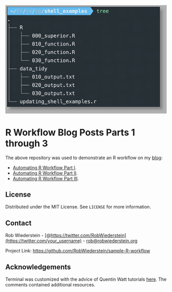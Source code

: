 [![terminal_window](img/terminal_window.jpg)](https://www.robwiederstein.org)

# R Workflow Blog Posts Parts 1 through 3

The above repository was used to demonstrate an R workflow on my [blog](www.robwiederstein.org):

- [Automating R Workflow Part I](https://www.robwiederstein.org/blog/2020/3/28/automating-r-workflow-part-i).
- [Automating R Workflow Part II](https://www.robwiederstein.org/blog/2020/3/28/automating-r-workflow-part-ii).
- [Automating R Workflow Part III](https://www.robwiederstein.org/blog/2020/3/28/automating-r-workflow-part-iii).

## License

Distributed under the MIT License. See `LICENSE` for more information.

<!-- CONTACT -->

 ## Contact

Rob Wiederstein - [@https://twitter.com/RobWiederstein](https://twitter.com/your_username) - rob@robwiederstein.org

Project Link: <https://github.com/RobWiederstein/sample-R-workflow>

<!-- ACKNOWLEDGEMENTS -->

 ## Acknowledgements

Terminal was customized with the advice of Quentin Watt tutorials [here](https://www.youtube.com/watch?v=pTW02GMeI74). The comments contained additional resources.
